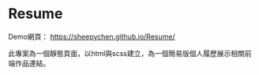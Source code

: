 # Resume

Demo網頁：
https://sheepychen.github.io/Resume/

此專案為一個靜態頁面，以html與scss建立，為一個簡易版個人履歷展示相關前端作品連結。
